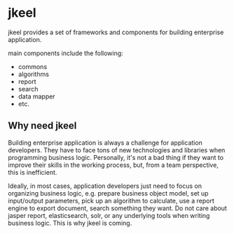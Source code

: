 # jkeel
jkeel provides a set of frameworks and components for building enterprise application.

main components include the following:
+ commons
+ algorithms
+ report
+ search
+ data mapper
+ etc.

## Why need jkeel
Building enterprise application is always a challenge for application developers. They have to face tons of new technologies and libraries when programming business logic. Personally, it's not a bad thing if they want to improve their skills in the working process, but, from a team perspective, this is inefficient.

Ideally, in most cases, application developers just need to focus on organizing business logic, e.g. prepare business object model, set up input/output parameters, pick up an algorithm to calculate, use a report engine to export document, search something they want. Do not care about jasper report, elasticsearch, solr, or any underlying tools when writing business logic. This is why jkeel is coming. 


